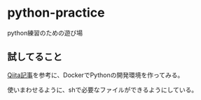 # python-practice

python練習のための遊び場

## 試してること

[Qiita記事](https://qiita.com/0MeO/items/1fc3995e568d2c95569e)を参考に、DockerでPythonの開発環境を作ってみる。

使いまわせるように、shで必要なファイルができるようにしている。
